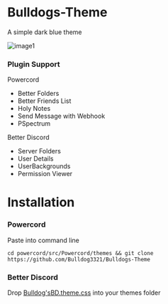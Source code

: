 # Bulldogs-Theme
A simple dark blue theme

![image1](https://cdn.discordapp.com/attachments/825154270881775677/891495193184964688/DiscordCanary_hsyCx3vZai.png)

### Plugin Support
Powercord
* Better Folders
* Better Friends List
* Holy Notes
* Send Message with Webhook
* PSpectrum

Better Discord
* Server Folders
* User Details
* UserBackgrounds
* Permission Viewer

# Installation

### Powercord
Paste into command line
```
cd powercord/src/Powercord/themes && git clone https://github.com/Bulldog3321/Bulldogs-Theme
```

### Better Discord
Drop [Bulldog'sBD.theme.css](https://bulldog3321.github.io/Bulldogs-Theme/Bulldog'sBD.theme.css) into your themes folder
